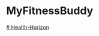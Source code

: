 ﻿# MyFitnessBuddy
<a href="https://ramandeepsingh329.github.io/Health-Horizon/"># Health-Horizon</a>

